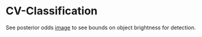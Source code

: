 # CV-Classification
See posterior odds [image](Results/posterior_odds_100iter_1e-3_threshold.png) to see bounds on object brightness for detection.

